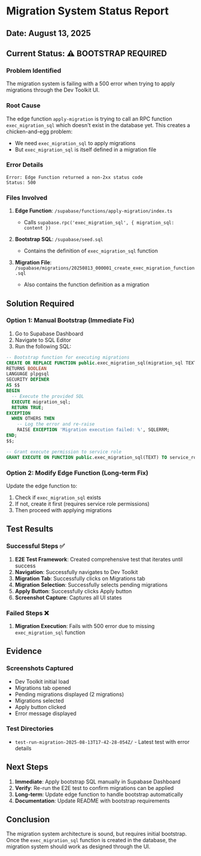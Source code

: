 # Migration System Status Report

## Date: August 13, 2025

## Current Status: ⚠️ BOOTSTRAP REQUIRED

### Problem Identified
The migration system is failing with a 500 error when trying to apply migrations through the Dev Toolkit UI.

### Root Cause
The edge function `apply-migration` is trying to call an RPC function `exec_migration_sql` which doesn't exist in the database yet. This creates a chicken-and-egg problem:
- We need `exec_migration_sql` to apply migrations
- But `exec_migration_sql` is itself defined in a migration file

### Error Details
```
Error: Edge Function returned a non-2xx status code
Status: 500
```

### Files Involved
1. **Edge Function**: `/supabase/functions/apply-migration/index.ts`
   - Calls `supabase.rpc('exec_migration_sql', { migration_sql: content })`
   
2. **Bootstrap SQL**: `/supabase/seed.sql`
   - Contains the definition of `exec_migration_sql` function
   
3. **Migration File**: `/supabase/migrations/20250813_000001_create_exec_migration_function.sql`
   - Also contains the function definition as a migration

## Solution Required

### Option 1: Manual Bootstrap (Immediate Fix)
1. Go to Supabase Dashboard
2. Navigate to SQL Editor
3. Run the following SQL:

```sql
-- Bootstrap function for executing migrations
CREATE OR REPLACE FUNCTION public.exec_migration_sql(migration_sql TEXT)
RETURNS BOOLEAN
LANGUAGE plpgsql
SECURITY DEFINER
AS $$
BEGIN
  -- Execute the provided SQL
  EXECUTE migration_sql;
  RETURN TRUE;
EXCEPTION
  WHEN OTHERS THEN
    -- Log the error and re-raise
    RAISE EXCEPTION 'Migration execution failed: %', SQLERRM;
END;
$$;

-- Grant execute permission to service role
GRANT EXECUTE ON FUNCTION public.exec_migration_sql(TEXT) TO service_role;
```

### Option 2: Modify Edge Function (Long-term Fix)
Update the edge function to:
1. Check if `exec_migration_sql` exists
2. If not, create it first (requires service role permissions)
3. Then proceed with applying migrations

## Test Results

### Successful Steps ✅
1. **E2E Test Framework**: Created comprehensive test that iterates until success
2. **Navigation**: Successfully navigates to Dev Toolkit
3. **Migration Tab**: Successfully clicks on Migrations tab
4. **Migration Selection**: Successfully selects pending migrations
5. **Apply Button**: Successfully clicks Apply button
6. **Screenshot Capture**: Captures all UI states

### Failed Steps ❌
1. **Migration Execution**: Fails with 500 error due to missing `exec_migration_sql` function

## Evidence

### Screenshots Captured
- Dev Toolkit initial load
- Migrations tab opened
- Pending migrations displayed (2 migrations)
- Migrations selected
- Apply button clicked
- Error message displayed

### Test Directories
- `test-run-migration-2025-08-13T17-42-28-054Z/` - Latest test with error details

## Next Steps

1. **Immediate**: Apply bootstrap SQL manually in Supabase Dashboard
2. **Verify**: Re-run the E2E test to confirm migrations can be applied
3. **Long-term**: Update edge function to handle bootstrap automatically
4. **Documentation**: Update README with bootstrap requirements

## Conclusion

The migration system architecture is sound, but requires initial bootstrap. Once the `exec_migration_sql` function is created in the database, the migration system should work as designed through the UI.